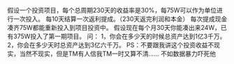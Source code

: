 假设一个投资项目，每个总周期230天的收益率是30%，每75W可以作为单位进行一次投入。
每10天结算一次返利提成。（230天返完利润和本金）
每次提成现金凑齐75W都能重新投入到项目投资中。
假设现在每个月30天你能凑出来24W，已有375W投入了第一期项目。
问：
1，你会在多少天的时候总资产达到1亿3千万。
2，你会在多少天时总资产达到3亿六千万。
PS：不要跟我讲这个投资收益不现实，当然不现实，但是TM有人信我TM一时又算不清……
不如数据暴力吓死他